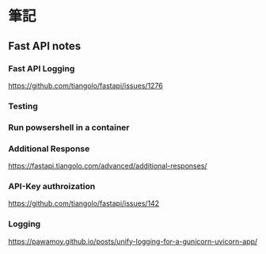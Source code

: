# 筆記

## Fast API notes

### Fast API Logging
https://github.com/tiangolo/fastapi/issues/1276

### Testing

### Run powsershell in a container

### Additional Response
https://fastapi.tiangolo.com/advanced/additional-responses/

### API-Key authroization
https://github.com/tiangolo/fastapi/issues/142

### Logging
https://pawamoy.github.io/posts/unify-logging-for-a-gunicorn-uvicorn-app/




